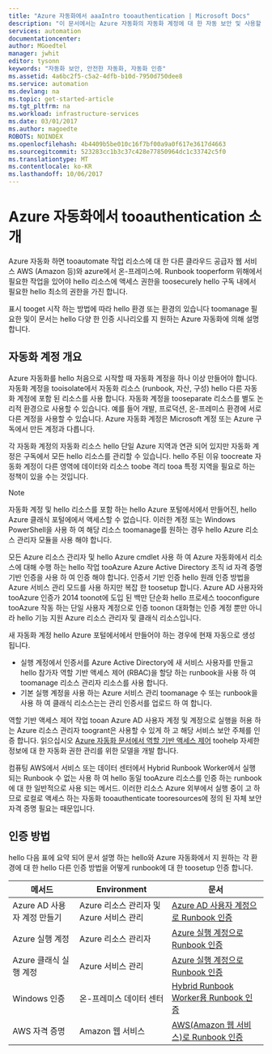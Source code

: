 ```yaml
---
title: "Azure 자동화에서 aaaIntro tooauthentication | Microsoft Docs"
description: "이 문서에서는 Azure 자동화의 자동화 계정에 대 한 자동 보안 및 사용할 수 있는 hello 다른 인증 방법의 개요를 제공 합니다."
services: automation
documentationcenter: 
author: MGoedtel
manager: jwhit
editor: tysonn
keywords: "자동화 보안, 안전한 자동화, 자동화 인증"
ms.assetid: 4a6bc2f5-c5a2-4dfb-b10d-7950d750dee8
ms.service: automation
ms.devlang: na
ms.topic: get-started-article
ms.tgt_pltfrm: na
ms.workload: infrastructure-services
ms.date: 03/01/2017
ms.author: magoedte
ROBOTS: NOINDEX
ms.openlocfilehash: 4b4409b5be010c16f7bf00a9a0f617e3617d4663
ms.sourcegitcommit: 523283cc1b3c37c428e77850964dc1c33742c5f0
ms.translationtype: MT
ms.contentlocale: ko-KR
ms.lasthandoff: 10/06/2017
---
```

# <a name="introduction-tooauthentication-in-azure-automation"></a>Azure 자동화에서 tooauthentication 소개  
Azure 자동화 하면 tooautomate 작업 리소스에 대 한 다른 클라우드 공급자 웹 서비스 AWS (Amazon 등)와 azure에서 온-프레미스에.  Runbook tooperform 위해에서 필요한 작업을 있어야 hello 리소스에 액세스 권한을 toosecurely hello 구독 내에서 필요한 hello 최소의 권한을 가진 합니다.

표시 tooget 시작 하는 방법에 따라 hello 환경 또는 환경의 있습니다 toomanage 필요한 및이 문서는 hello 다양 한 인증 시나리오를 지 원하는 Azure 자동화에 의해 설명 합니다.  

## <a name="automation-account-overview"></a>자동화 계정 개요
Azure 자동화를 hello 처음으로 시작할 때 자동화 계정을 하나 이상 만들어야 합니다. 자동화 계정을 tooisolate에서 자동화 리소스 (runbook, 자산, 구성) hello 다른 자동화 계정에 포함 된 리소스를 사용 합니다. 자동화 계정을 tooseparate 리소스를 별도 논리적 환경으로 사용할 수 있습니다. 예를 들어 개발, 프로덕션, 온-프레미스 환경에 서로 다른 계정을 사용할 수 있습니다.  Azure 자동화 계정은 Microsoft 계정 또는 Azure 구독에서 만든 계정과 다릅니다.

각 자동화 계정의 자동화 리소스 hello 단일 Azure 지역과 연관 되어 있지만 자동화 계정은 구독에서 모든 hello 리소스를 관리할 수 있습니다. hello 주된 이유 toocreate 자동화 계정이 다른 영역에 데이터와 리소스 toobe 격리 tooa 특정 지역을 필요로 하는 정책이 있을 수는 것입니다.

> [!NOTE]
> 자동화 계정 및 hello 리소스를 포함 하는 hello Azure 포털에서에서 만들어진, hello Azure 클래식 포털에에서 액세스할 수 없습니다. 이러한 계정 또는 Windows PowerShell을 사용 하 여 해당 리소스 toomanage를 원하는 경우 hello Azure 리소스 관리자 모듈을 사용 해야 합니다.
>

모든 Azure 리소스 관리자 및 hello Azure cmdlet 사용 하 여 Azure 자동화에서 리소스에 대해 수행 하는 hello 작업 tooAzure Azure Active Directory 조직 id 자격 증명 기반 인증을 사용 하 여 인증 해야 합니다.  인증서 기반 인증 hello 원래 인증 방법을 Azure 서비스 관리 모드를 사용 하지만 복잡 한 toosetup 합니다.  Azure AD 사용자와 tooAzure 인증가 2014 toonot에 도입 된 백만 단순화 hello 프로세스 tooconfigure tooAzure 작동 하는 단일 사용자 계정으로 인증 toonon 대화형는 인증 계정 뿐만 아니라 hello 기능 지원 Azure 리소스 관리자 및 클래식 리소스입니다.   

새 자동화 계정 hello Azure 포털에서에서 만들어야 하는 경우에 현재 자동으로 생성 됩니다.

* 실행 계정에서 인증서를 Azure Active Directory에 새 서비스 사용자를 만들고 hello 참가자 역할 기반 액세스 제어 (RBAC)을 할당 하는 runbook을 사용 하 여 toomanage 리소스 관리자 리소스를 사용 합니다.
* 기본 실행 계정을 사용 하는 Azure 서비스 관리 toomanage 수 또는 runbook을 사용 하 여 클래식 리소스는는 관리 인증서를 업로드 하 여 합니다.  

역할 기반 액세스 제어 작업 tooan Azure AD 사용자 계정 및 계정으로 실행을 허용 하는 Azure 리소스 관리자 toogrant은 사용할 수 있게 하 고 해당 서비스 보안 주체를 인증 합니다.  읽으십시오 [Azure 자동화 문서에서 역할 기반 액세스 제어](automation-role-based-access-control.md) toohelp 자세한 정보에 대 한 자동화 권한 관리를 위한 모델을 개발 합니다.  

컴퓨팅 AWS에서 서비스 또는 데이터 센터에서 Hybrid Runbook Worker에서 실행 되는 Runbook 수 없는 사용 하 여 hello 동일 tooAzure 리소스를 인증 하는 runbook에 대 한 일반적으로 사용 되는 메서드.  이러한 리소스 Azure 외부에서 실행 중이 고 하므로 로컬로 액세스 하는 자동화 tooauthenticate tooresources에 정의 된 자체 보안 자격 증명 필요는 때문입니다.  

## <a name="authentication-methods"></a>인증 방법
hello 다음 표에 요약 되어 문서 설명 하는 hello와 Azure 자동화에서 지 원하는 각 환경에 대 한 hello 다른 인증 방법을 어떻게 runbook에 대 한 toosetup 인증 합니다.

| 메서드 | Environment | 문서 |
| --- | --- | --- |
| Azure AD 사용자 계정 만들기 |Azure 리소스 관리자 및 Azure 서비스 관리 |[Azure AD 사용자 계정으로 Runbook 인증](automation-create-aduser-account.md) |
| Azure 실행 계정 |Azure 리소스 관리자 |[Azure 실행 계정으로 Runbook 인증](automation-sec-configure-azure-runas-account.md) |
| Azure 클래식 실행 계정 |Azure 서비스 관리 |[Azure 실행 계정으로 Runbook 인증](automation-sec-configure-azure-runas-account.md) |
| Windows 인증 |온-프레미스 데이터 센터 |[Hybrid Runbook Worker용 Runbook 인증](automation-hybrid-runbook-worker.md) |
| AWS 자격 증명 |Amazon 웹 서비스 |[AWS(Amazon 웹 서비스)로 Runbook 인증](automation-config-aws-account.md) |
